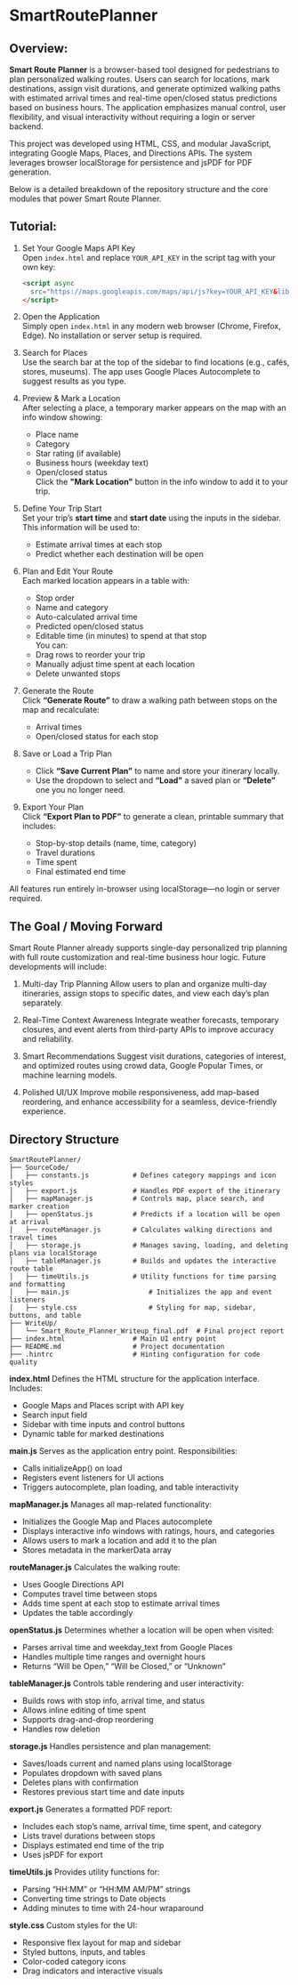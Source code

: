 # SmartRoutePlanner

## Overview:
**Smart Route Planner** is a browser-based tool designed for pedestrians to plan personalized walking routes. Users can search for locations, mark destinations, assign visit durations, and generate optimized walking paths with estimated arrival times and real-time open/closed status predictions based on business hours. The application emphasizes manual control, user flexibility, and visual interactivity without requiring a login or server backend.

This project was developed using HTML, CSS, and modular JavaScript, integrating Google Maps, Places, and Directions APIs. The system leverages browser localStorage for persistence and jsPDF for PDF generation.

Below is a detailed breakdown of the repository structure and the core modules that power Smart Route Planner.

## Tutorial:

1. Set Your Google Maps API Key  
   Open `index.html` and replace `YOUR_API_KEY` in the script tag with your own key:
   ```html
   <script async
     src="https://maps.googleapis.com/maps/api/js?key=YOUR_API_KEY&libraries=places&callback=initMap">
   </script>
   ```

2. Open the Application  
   Simply open `index.html` in any modern web browser (Chrome, Firefox, Edge). No installation or server setup is required.

3. Search for Places  
   Use the search bar at the top of the sidebar to find locations (e.g., cafés, stores, museums). The app uses Google Places Autocomplete to suggest results as you type.

4. Preview & Mark a Location  
   After selecting a place, a temporary marker appears on the map with an info window showing:
   - Place name
   - Category
   - Star rating (if available)
   - Business hours (weekday text)
   - Open/closed status  
   Click the **"Mark Location"** button in the info window to add it to your trip.

5. Define Your Trip Start  
   Set your trip’s **start time** and **start date** using the inputs in the sidebar. This information will be used to:
   - Estimate arrival times at each stop
   - Predict whether each destination will be open

6. Plan and Edit Your Route  
   Each marked location appears in a table with:
   - Stop order
   - Name and category
   - Auto-calculated arrival time
   - Predicted open/closed status
   - Editable time (in minutes) to spend at that stop  
   You can:
   - Drag rows to reorder your trip
   - Manually adjust time spent at each location
   - Delete unwanted stops

7. Generate the Route  
   Click **“Generate Route”** to draw a walking path between stops on the map and recalculate:
   - Arrival times
   - Open/closed status for each stop

8. Save or Load a Trip Plan  
   - Click **“Save Current Plan”** to name and store your itinerary locally.  
   - Use the dropdown to select and **“Load”** a saved plan or **“Delete”** one you no longer need.

9. Export Your Plan  
   Click **“Export Plan to PDF”** to generate a clean, printable summary that includes:
   - Stop-by-stop details (name, time, category)
   - Travel durations
   - Time spent
   - Final estimated end time

All features run entirely in-browser using localStorage—no login or server required.


## The Goal / Moving Forward
Smart Route Planner already supports single-day personalized trip planning with full route customization and real-time business hour logic. Future developments will include:

1. Multi-day Trip Planning
   Allow users to plan and organize multi-day itineraries, assign stops to specific dates, and view each day’s plan separately.

2. Real-Time Context Awareness
   Integrate weather forecasts, temporary closures, and event alerts from third-party APIs to improve accuracy and reliability.

3. Smart Recommendations
   Suggest visit durations, categories of interest, and optimized routes using crowd data, Google Popular Times, or machine learning models.

4. Polished UI/UX
   Improve mobile responsiveness, add map-based reordering, and enhance accessibility for a seamless, device-friendly experience.


## Directory Structure

```
SmartRoutePlanner/
├── SourceCode/
│   ├── constants.js           # Defines category mappings and icon styles
│   ├── export.js              # Handles PDF export of the itinerary
│   ├── mapManager.js          # Controls map, place search, and marker creation
│   ├── openStatus.js          # Predicts if a location will be open at arrival
│   ├── routeManager.js        # Calculates walking directions and travel times
│   ├── storage.js             # Manages saving, loading, and deleting plans via localStorage
│   ├── tableManager.js        # Builds and updates the interactive route table
│   ├── timeUtils.js           # Utility functions for time parsing and formatting
│   ├── main.js                    # Initializes the app and event listeners
│   ├── style.css                  # Styling for map, sidebar, buttons, and table
├── WriteUp/
│   └── Smart_Route_Planner_Writeup_final.pdf  # Final project report
├── index.html                 # Main UI entry point
├── README.md                  # Project documentation
├── .hintrc                    # Hinting configuration for code quality
```

**index.html**
Defines the HTML structure for the application interface. Includes:
- Google Maps and Places script with API key
- Search input field
- Sidebar with time inputs and control buttons
- Dynamic table for marked destinations

**main.js**
Serves as the application entry point. Responsibilities:
- Calls initializeApp() on load
- Registers event listeners for UI actions
- Triggers autocomplete, plan loading, and table interactivity

**mapManager.js**
Manages all map-related functionality:
- Initializes the Google Map and Places autocomplete
- Displays interactive info windows with ratings, hours, and categories
- Allows users to mark a location and add it to the plan
- Stores metadata in the markerData array

**routeManager.js**
Calculates the walking route:
- Uses Google Directions API
- Computes travel time between stops
- Adds time spent at each stop to estimate arrival times
- Updates the table accordingly

**openStatus.js**
Determines whether a location will be open when visited:
- Parses arrival time and weekday_text from Google Places
- Handles multiple time ranges and overnight hours
- Returns “Will be Open,” “Will be Closed,” or “Unknown”

**tableManager.js**
Controls table rendering and user interactivity:
- Builds rows with stop info, arrival time, and status
- Allows inline editing of time spent
- Supports drag-and-drop reordering
- Handles row deletion

**storage.js**
Handles persistence and plan management:
- Saves/loads current and named plans using localStorage
- Populates dropdown with saved plans
- Deletes plans with confirmation
- Restores previous start time and date inputs

**export.js**
Generates a formatted PDF report:
- Includes each stop’s name, arrival time, time spent, and category
- Lists travel durations between stops
- Displays estimated end time of the trip
- Uses jsPDF for export

**timeUtils.js**
Provides utility functions for:
- Parsing “HH:MM” or “HH:MM AM/PM” strings
- Converting time strings to Date objects
- Adding minutes to time with 24-hour wraparound

**style.css**
Custom styles for the UI:
- Responsive flex layout for map and sidebar
- Styled buttons, inputs, and tables
- Color-coded category icons
- Drag indicators and interactive visuals

